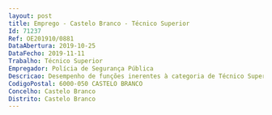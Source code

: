 ```yaml
--- 
layout: post
title: Emprego - Castelo Branco - Técnico Superior
Id: 71237
Ref: OE201910/0881
DataAbertura: 2019-10-25
DataFecho: 2019-11-11
Trabalho: Técnico Superior
Empregador: Polícia de Segurança Pública
Descricao: Desempenho de funções inerentes à categoria de Técnico Superior, nomeadamente funções consultivas, de estudo, planeamento, programação, avaliação e aplicação de métodos e processos de natureza técnica e ou científica, que fundamentam a preparam a decisão, no âmbito das atribuições inerentes ao Gabinete de Qualidade, Núcleo de Imprensa e Relações Públicas e ao Núcleo de Armas e Explosivos.
CodigoPostal: 6000-050 CASTELO BRANCO
Concelho: Castelo Branco
Distrito: Castelo Branco
--- 
```


